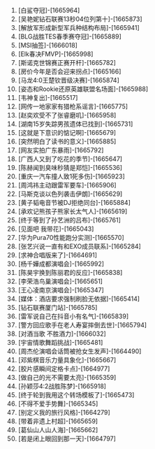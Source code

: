 
1. [白鲨夺冠]-[1665964]
1. [吴艳妮钻石联赛13秒04位列第十]-[1665873]
1. [解放军形成新型军兵种结构布局]-[1665941]
1. [BLG战胜TES春季赛夺冠]-[1665889]
1. [MSI抽签]-[1666018]
1. [Elk春决FMVP]-[1665998]
1. [斯诺克世锦赛正赛开杆]-[1665782]
1. [房价今年是否会迎来拐点]-[1665166]
1. [马龙4:0王楚钦晋级决赛]-[1665874]
1. [姿态和Rookie还原英雄联盟名场面]-[1665988]
1. [韦神复出]-[1665517]
1. [网传一地家家有猎枪系谣言]-[1665775]
1. [赵奕欢受不了张睿磨叽]-[1665958]
1. [湖南15岁失踪男孩遗体已找到]-[1665731]
1. [这就是下意识的惦记啊]-[1665679]
1. [突然明白了读书的意义]-[1665885]
1. [网友实拍广东暴雨]-[1665792]
1. [广西人又到了吃花的季节]-[1665647]
1. [陈赫闻到臭味秒猜是郑恺]-[1665536]
1. [重庆一汽车撞人致1死多伤]-[1665923]
1. [周鸿祎主动跟雷军要车]-[1665906]
1. [马斯克谈以色列袭击伊朗]-[1665629]
1. [黄子韬电音节被DJ拒绝同台]-[1665884]
1. [承欢记熊孩子熊家长太气人]-[1665619]
1. [终于等到了孙艺洲的吕布]-[1665761]
1. [见面吧 我带花]-[1665043]
1. [华为Pura70性能跑分实测]-[1665570]
1. [张艺兴说一直有和EXO成员联系]-[1665284]
1. [求神合唱版来了]-[1664691]
1. [杨千嬅成都演唱会]-[1665992]
1. [陈昊宇换到陈丽君的反应]-[1665838]
1. [李荣浩鸟巢演唱会]-[1665651]
1. [王心凌南京演唱会]-[1665347]
1. [媒体：酒店要求强制刷脸无依据]-[1665414]
1. [钻石联赛厦门站]-[1665785]
1. [雷军说自己在抖音小有名气]-[1665839]
1. [警方回应歌手在老人寿宴摔倒去世]-[1665794]
1. [对酒当歌 不胜酒力]-[1666032]
1. [宇宙情歌舞蹈挑战]-[1665481]
1. [周杰伦演唱会话筒被抢女生发声]-[1664490]
1. [邓紫棋音乐力量具象化]-[1665667]
1. [胶片感瞬间定格卡点]-[1664977]
1. [做自己的光不需要太亮]-[1665359]
1. [孙颖莎4:2战胜陈梦]-[1665918]
1. [终于轮到我用这个转场模板了]-[1665473]
1. [不得不爱手势舞]-[1665345]
1. [别定义我的旅行风格]-[1664279]
1. [带着非遗上村超]-[1665659]
1. [葛仙山人山人海]-[1665662]
1. [若是闭上眼回到那一天]-[1664797]